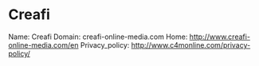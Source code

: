 
# Creafi

Name: Creafi
Domain: creafi-online-media.com
Home: http://www.creafi-online-media.com/en
Privacy_policy: http://www.c4monline.com/privacy-policy/
